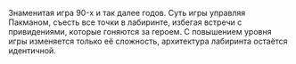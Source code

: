 Знаменитая игра 90-x и так далее годов. 
Суть игры управляя Пакманом, съесть все точки в лабиринте, избегая встречи с привидениями, которые гоняются за героем. 
С повышением уровня игры изменяется только её сложность, архитектура лабиринта остаётся идентичной.
